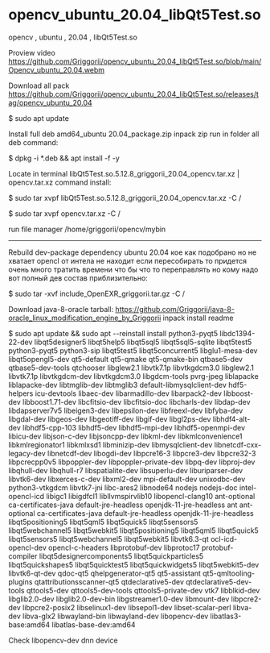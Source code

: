 # opencv_ubuntu_20.04_libQt5Test.so
opencv , ubuntu , 20.04 , libQt5Test.so

Proview video https://github.com/Griggorii/opencv_ubuntu_20.04_libQt5Test.so/blob/main/Opencv_ubuntu_20.04.webm

Download all pack https://github.com/Griggorii/opencv_ubuntu_20.04_libQt5Test.so/releases/tag/opencv_ubuntu_20.04

$ sudo apt update

Install full deb amd64_ubuntu 20.04_package.zip inpack zip run in folder all deb command:

$ dpkg -i *.deb && apt install -f -y

Locate in terminal libQt5Test.so.5.12.8_griggorii_20.04_opencv.tar.xz | opencv.tar.xz command install:

$ sudo tar xvpf libQt5Test.so.5.12.8_griggorii_20.04_opencv.tar.xz -C /

$ sudo tar xvpf opencv.tar.xz -C /

run file manager /home/griggorii/opencv/mybin

__________________________________________________________________________________________________________________________________________________________________

Rebuild dev-package dependency ubuntu 20.04 кое как подобрано но не хватает opencl от интела не находит если пересобирать то придется очень много тратить времени что бы что то переправлять но кому надо вот полный дев состав приблизительно:

$ sudo tar -xvf include_OpenEXR_griggorii.tar.gz -C /

Download java-8-oracle tarball: https://github.com/Griggorii/java-8-oracle_linux_modification_engine_by_Griggorii inpack install readme

$ sudo apt update && sudo apt --reinstall install python3-pyqt5 libdc1394-22-dev libqt5designer5 libqt5help5 libqt5sql5 libqt5sql5-sqlite libqt5test5 python3-pyqt5 python3-sip libqt5test5 libqt5concurrent5 libglu1-mesa-dev libqt5opengl5-dev qt5-default qt5-qmake qt5-qmake-bin qtbase5-dev qtbase5-dev-tools qtchooser libglew2.1 libvtk7.1p libvtkgdcm3.0 libglew2.1 libvtk7.1p libvtkgdcm-dev libvtkgdcm3.0 libgdcm-tools pvrg-jpeg liblapacke liblapacke-dev libtmglib-dev libtmglib3 default-libmysqlclient-dev hdf5-helpers icu-devtools libaec-dev libarmadillo-dev libarpack2-dev libboost-dev libboost1.71-dev libcfitsio-dev libcfitsio-doc libcharls-dev libdap-dev libdapserver7v5 libeigen3-dev libepsilon-dev libfreexl-dev libfyba-dev libgdal-dev libgeos-dev libgeotiff-dev libgif-dev libgl2ps-dev libhdf4-alt-dev libhdf5-cpp-103 libhdf5-dev libhdf5-mpi-dev libhdf5-openmpi-dev libicu-dev libjson-c-dev libjsoncpp-dev libkml-dev libkmlconvenience1 libkmlregionator1 libkmlxsd1 libminizip-dev libmysqlclient-dev libnetcdf-cxx-legacy-dev libnetcdf-dev libogdi-dev libpcre16-3 libpcre3-dev libpcre32-3 libpcrecpp0v5 libpoppler-dev libpoppler-private-dev libpq-dev libproj-dev libqhull-dev libqhull-r7 libspatialite-dev libsuperlu-dev liburiparser-dev libvtk6-dev libxerces-c-dev libxml2-dev mpi-default-dev unixodbc-dev python3-vtkgdcm libvtk7-jni libc-ares2 libnode64 nodejs nodejs-doc intel-opencl-icd libigc1 libigdfcl1 libllvmspirvlib10 libopencl-clang10 ant-optional ca-certificates-java default-jre-headless openjdk-11-jre-headless ant ant-optional ca-certificates-java default-jre-headless openjdk-11-jre-headless libqt5positioning5 libqt5qml5 libqt5quick5 libqt5sensors5 libqt5webchannel5 libqt5webkit5 libqt5positioning5 libqt5qml5 libqt5quick5 libqt5sensors5 libqt5webchannel5 libqt5webkit5 libvtk6.3-qt ocl-icd-opencl-dev opencl-c-headers libprotobuf-dev libprotoc17 protobuf-compiler libqt5designercomponents5 libqt5quickparticles5 libqt5quickshapes5 libqt5quicktest5 libqt5quickwidgets5 libqt5webkit5-dev libvtk6-qt-dev qdoc-qt5 qhelpgenerator-qt5 qt5-assistant qt5-qmltooling-plugins qtattributionsscanner-qt5 qtdeclarative5-dev qtdeclarative5-dev-tools qttools5-dev qttools5-dev-tools qttools5-private-dev vtk7 libblkid-dev libglib2.0-dev libglib2.0-dev-bin libgstreamer1.0-dev libmount-dev libpcre2-dev libpcre2-posix2 libselinux1-dev libsepol1-dev libset-scalar-perl libva-dev libva-glx2 libwayland-bin libwayland-dev libopencv-dev libatlas3-base:amd64 libatlas-base-dev:amd64


Check libopencv-dev dnn device
